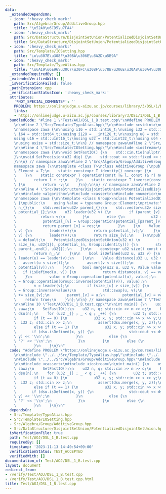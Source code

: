 ```yaml
---
data:
  _extendedDependsOn:
  - icon: ':heavy_check_mark:'
    path: Src/Algebra/Group/AdditiveGroup.hpp
    title: "\u52A0\u6CD5\u7FA4"
  - icon: ':heavy_check_mark:'
    path: Src/DataStructure/DisjointSetUnion/PotentializedDisjointSetUnion.hpp
    title: Src/DataStructure/DisjointSetUnion/PotentializedDisjointSetUnion.hpp
  - icon: ':heavy_check_mark:'
    path: Src/Template/IOSetting.hpp
    title: "io\u307E\u308F\u308A\u306E\u8A2D\u5B9A"
  - icon: ':heavy_check_mark:'
    path: Src/Template/TypeAlias.hpp
    title: "\u6A19\u6E96\u30C7\u30FC\u30BF\u578B\u306E\u30A8\u30A4\u30EA\u30A2\u30B9"
  _extendedRequiredBy: []
  _extendedVerifiedWith: []
  _isVerificationFailed: false
  _pathExtension: cpp
  _verificationStatusIcon: ':heavy_check_mark:'
  attributes:
    '*NOT_SPECIAL_COMMENTS*': ''
    PROBLEM: https://onlinejudge.u-aizu.ac.jp/courses/library/3/DSL/1/DSL_1_B
    links:
    - https://onlinejudge.u-aizu.ac.jp/courses/library/3/DSL/1/DSL_1_B
  bundledCode: "#line 1 \"Test/AOJ/DSL_1_B.test.cpp\"\n#define PROBLEM \"https://onlinejudge.u-aizu.ac.jp/courses/library/3/DSL/1/DSL_1_B\"\
    \n\n#line 2 \"Src/Template/TypeAlias.hpp\"\n\n#include <cstdint>\n#include <cstddef>\n\
    \nnamespace zawa {\n\nusing i16 = std::int16_t;\nusing i32 = std::int32_t;\nusing\
    \ i64 = std::int64_t;\nusing i128 = __int128_t;\n\nusing u8 = std::uint8_t;\n\
    using u16 = std::uint16_t;\nusing u32 = std::uint32_t;\nusing u64 = std::uint64_t;\n\
    \nusing usize = std::size_t;\n\n} // namespace zawa\n#line 2 \"Src/Template/IOSetting.hpp\"\
    \n\n#line 4 \"Src/Template/IOSetting.hpp\"\n\n#include <iostream>\n#include <iomanip>\n\
    \nnamespace zawa {\n\nvoid SetFastIO() {\n    std::cin.tie(nullptr)->sync_with_stdio(false);\n\
    }\n\nvoid SetPrecision(u32 dig) {\n    std::cout << std::fixed << std::setprecision(dig);\n\
    }\n\n} // namespace zawa\n#line 2 \"Src/Algebra/Group/AdditiveGroup.hpp\"\n\n\
    namespace zawa {\n\ntemplate <class T>\nclass AdditiveGroup {\npublic:\n    using\
    \ Element = T;\n    static constexpr T identity() noexcept {\n        return T{};\n\
    \    }\n    static constexpr T operation(const T& l, const T& r) noexcept {\n\
    \        return l + r;\n    }\n    static constexpr T inverse(const T& v) noexcept\
    \ {\n        return -v;\n    }\n};\n\n} // namespace zawa\n#line 2 \"Src/DataStructure/DisjointSetUnion/PotentializedDisjointSetUnion.hpp\"\
    \n\n#line 4 \"Src/DataStructure/DisjointSetUnion/PotentializedDisjointSetUnion.hpp\"\
    \n\n#include <algorithm>\n#include <cassert>\n#include <numeric>\n#include <vector>\n\
    \nnamespace zawa {\n\ntemplate <class Group>\nclass PotentializedDisjointSetUnion\
    \ {\npublic:\n    using Value = typename Group::Element;\nprivate:\n    usize\
    \ n_{};\n    std::vector<u32> parent_{};\n    std::vector<u32> size_{};\n    std::vector<Value>\
    \ potential_{};\n\n    u32 leader(u32 v) {\n        if (parent_[v] == v) {\n \
    \           return v;\n        }\n        else {\n            u32 res{leader(parent_[v])};\n\
    \            potential_[v] = Group::operation(potential_[parent_[v]], potential_[v]);\n\
    \            return parent_[v] = res;\n        }\n    }\n    Value potential(u32\
    \ v) {\n        leader(v);\n        return potential_[v];\n    }\n    u32 size(u32\
    \ v) {\n        leader(v);\n        return size_[v];\n    }\n\npublic:\n    PotentializedDisjointSetUnion()\
    \ = default;\n    PotentializedDisjointSetUnion(u32 n) \n        : n_{n}, parent_(n),\
    \ size_(n, u32{1}), potential_(n, Group::identity()) {\n        std::iota(parent_.begin(),\
    \ parent_.end(), u32{});\n    }\n\n    constexpr u32 size() const noexcept {\n\
    \        return n_;\n    }\n\n    bool isDefined(u32 u, u32 v) {\n        return\
    \ leader(u) == leader(v);\n    }\n\n    Value distance(u32 u, u32 v) {\n     \
    \   assert(u < size());\n        assert(v < size());\n        return Group::operation(Group::inverse(potential(u)),\
    \ potential(v));\n    }\n\n    bool merge(u32 u, u32 v, Value value) {\n     \
    \   if (isDefined(u, v)) {\n            return distance(u, v) == value;\n    \
    \    }\n        value = Group::operation(potential(u), value);\n        value\
    \ = Group::operation(Group::inverse(potential(v)), value);\n        u = leader(u);\n\
    \        v = leader(v);\n        if (size_[u] > size_[v]) {\n            value\
    \ = Group::inverse(value);\n            std::swap(u, v);\n        }\n        size_[u]\
    \ += size_[v];\n        parent_[v] = u;\n        potential_[v] = value;\n    \
    \    return true;\n    }\n};\n\n} // namespace zawa\n#line 7 \"Test/AOJ/DSL_1_B.test.cpp\"\
    \n\n#line 10 \"Test/AOJ/DSL_1_B.test.cpp\"\n\nint main() {\n    using namespace\
    \ zawa;\n    SetFastIO();\n    u32 n, q; std::cin >> n >> q;\n    PotentializedDisjointSetUnion<AdditiveGroup<i32>>\
    \ dsu(n);\n    for (u32 _{} ; _ < q ; _++) {\n        u32 t; std::cin >> t;\n\
    \        if (t == 0) {\n            u32 x, y; std::cin >> x >> y;\n          \
    \  i32 z; std::cin >> z;\n            assert(dsu.merge(x, y, z));\n        }\n\
    \        else if (t == 1) {\n            u32 x, y; std::cin >> x >> y;\n     \
    \       if (dsu.isDefined(x, y)) {\n                std::cout << dsu.distance(x,\
    \ y) << '\\n';\n            }\n            else {\n                std::cout <<\
    \ '?' << '\\n';\n            }\n        }\n        else {\n            assert(false);\n\
    \        }\n    }\n}\n"
  code: "#define PROBLEM \"https://onlinejudge.u-aizu.ac.jp/courses/library/3/DSL/1/DSL_1_B\"\
    \n\n#include \"../../Src/Template/TypeAlias.hpp\"\n#include \"../../Src/Template/IOSetting.hpp\"\
    \n#include \"../../Src/Algebra/Group/AdditiveGroup.hpp\"\n#include \"../../Src/DataStructure/DisjointSetUnion/PotentializedDisjointSetUnion.hpp\"\
    \n\n#include <cassert>\n#include <iostream>\n\nint main() {\n    using namespace\
    \ zawa;\n    SetFastIO();\n    u32 n, q; std::cin >> n >> q;\n    PotentializedDisjointSetUnion<AdditiveGroup<i32>>\
    \ dsu(n);\n    for (u32 _{} ; _ < q ; _++) {\n        u32 t; std::cin >> t;\n\
    \        if (t == 0) {\n            u32 x, y; std::cin >> x >> y;\n          \
    \  i32 z; std::cin >> z;\n            assert(dsu.merge(x, y, z));\n        }\n\
    \        else if (t == 1) {\n            u32 x, y; std::cin >> x >> y;\n     \
    \       if (dsu.isDefined(x, y)) {\n                std::cout << dsu.distance(x,\
    \ y) << '\\n';\n            }\n            else {\n                std::cout <<\
    \ '?' << '\\n';\n            }\n        }\n        else {\n            assert(false);\n\
    \        }\n    }\n}\n"
  dependsOn:
  - Src/Template/TypeAlias.hpp
  - Src/Template/IOSetting.hpp
  - Src/Algebra/Group/AdditiveGroup.hpp
  - Src/DataStructure/DisjointSetUnion/PotentializedDisjointSetUnion.hpp
  isVerificationFile: true
  path: Test/AOJ/DSL_1_B.test.cpp
  requiredBy: []
  timestamp: '2023-11-13 14:40:54+09:00'
  verificationStatus: TEST_ACCEPTED
  verifiedWith: []
documentation_of: Test/AOJ/DSL_1_B.test.cpp
layout: document
redirect_from:
- /verify/Test/AOJ/DSL_1_B.test.cpp
- /verify/Test/AOJ/DSL_1_B.test.cpp.html
title: Test/AOJ/DSL_1_B.test.cpp
---
```

